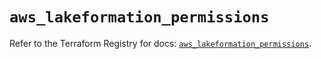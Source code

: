 # `aws_lakeformation_permissions`

Refer to the Terraform Registry for docs: [`aws_lakeformation_permissions`](https://registry.terraform.io/providers/hashicorp/aws/6.6.0/docs/resources/lakeformation_permissions).
